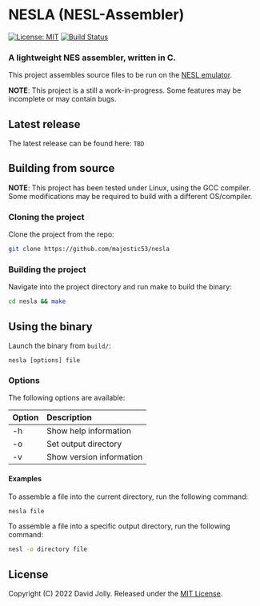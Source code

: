 # NESLA (NESL-Assembler)

[![License: MIT](https://shields.io/badge/license-MIT-blue.svg?style=flat)](LICENSE.md) [![Build Status](https://github.com/majestic53/nesla/workflows/Build/badge.svg)](https://github.com/majestic53/nesla/actions/workflows/build.yml)

### A lightweight NES assembler, written in C.

This project assembles source files to be run on the [NESL emulator](https://github.com/majestic53/nesl).

__NOTE__: This project is a still a work-in-progress. Some features may be incomplete or may contain bugs.

## Latest release

The latest release can be found here: `TBD`

## Building from source

__NOTE__: This project has been tested under Linux, using the GCC compiler. Some modifications may be required to build with a different OS/compiler.

### Cloning the project

Clone the project from the repo:

```bash
git clone https://github.com/majestic53/nesla
```

### Building the project

Navigate into the project directory and run make to build the binary:

```bash
cd nesla && make
```

## Using the binary

Launch the binary from `build/`:

```
nesla [options] file
```

### Options

The following options are available:

|Option|Description             |
|:-----|:-----------------------|
|-h    |Show help information   |
|-o    |Set output directory    |
|-v    |Show version information|

#### Examples

To assemble a file into the current directory, run the following command:

```bash
nesla file
```

To assemble a file into a specific output directory, run the following command:

```bash
nesl -o directory file
```

## License

Copyright (C) 2022 David Jolly. Released under the [MIT License](LICENSE.md).
